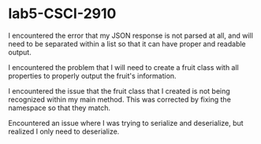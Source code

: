 # lab5-CSCI-2910

I encountered the error that my JSON response is not parsed at all, and will need to be separated within a list so that it can have proper and readable output.

I encountered the problem that I will need to create a fruit class with all properties to properly output the fruit's information.

I encountered the issue that the fruit class that I created is not being recognized within my main method. This was corrected by fixing the namespace so that they match.

Encountered an issue where I was trying to serialize and deserialize, but realized I only need to deserialize.
